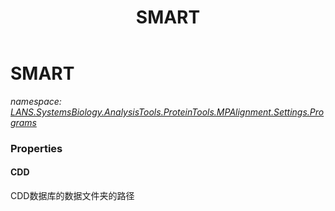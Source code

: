 ﻿---
title: SMART
---

# SMART
_namespace: [LANS.SystemsBiology.AnalysisTools.ProteinTools.MPAlignment.Settings.Programs](N-LANS.SystemsBiology.AnalysisTools.ProteinTools.MPAlignment.Settings.Programs.html)_





### Properties

#### CDD
CDD数据库的数据文件夹的路径

